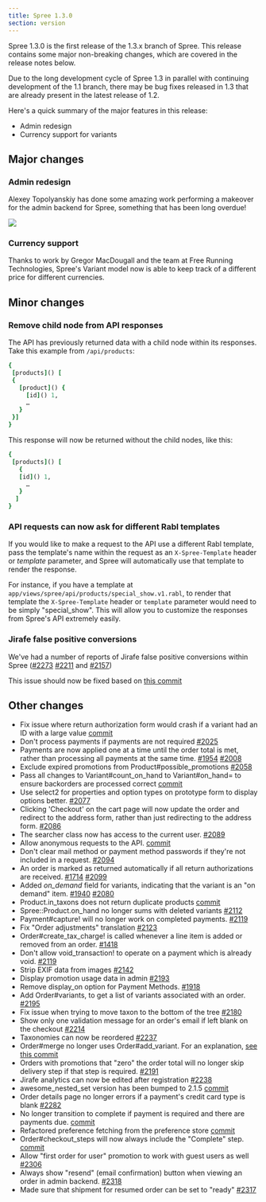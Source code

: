 ```yaml
---
title: Spree 1.3.0
section: version
---
```


Spree 1.3.0 is the first release of the 1.3.x branch of Spree. This release contains some major non-breaking changes, which are covered in the release notes below.

Due to the long development cycle of Spree 1.3 in parallel with continuing development of the 1.1 branch, there may be bug fixes released in 1.3 that are already present in the latest release of 1.2.

Here's a quick summary of the major features in this release:

-   Admin redesign
-   Currency support for variants

## Major changes

### Admin redesign

Alexey Topolyanskiy has done some amazing work performing a makeover for the  admin backend for Spree, something that has been long overdue!

![](../images/developer/new-admin-interface.png)

### Currency support

Thanks to work by Gregor MacDougall and the team at Free Running Technologies, Spree's Variant model now is able to keep track of a different price for different currencies.

## Minor changes

### Remove child node from API responses

The API has previously returned data with a child node within its responses. Take this example from `/api/products`:

```ruby
{
 [products]() [
 {
   [product]() {
     [id]() 1,
     …
   }
 }]
}
```

This response will now be returned without the child nodes, like this:

```ruby
{
 [products]() [
   {
   [id]() 1,
     …
   }
  ]
}
```

### API requests can now ask for different Rabl templates

If you would like to make a request to the API use a different Rabl template, pass the template's name within the request as an `X-Spree-Template` header or *template* parameter, and Spree will automatically use that template to render the response.

For instance, if you have a template at `app/views/spree/api/products/special_show.v1.rabl`, to render that template the `X-Spree-Template` header or `template` parameter would need to be simply "special_show". This will allow you to customize the responses from Spree's API extremely easily.

### Jirafe false positive conversions

We've had a number of reports of Jirafe false positive conversions within Spree
([#2273](https://github.com/spree/spree/issues/2273)
[#2211](https://github.com/spree/spree/issues/2211) and
[#2157](https://github.com/spree/spree/issues/2157))

This issue should now be fixed based on [this commit](https://github.com/spree/spree/commit/50bc65f78d07453fea85ae034748007946bd27bd)

## Other changes

-   Fix issue where return authorization form would crash if a variant
    had an ID
    with a large value
    [commit](https://github.com/spree/spree/commit/820a1c023d915f9d2c972c04c5641b5d823ab508)
-   Don't process payments if payments are not required [#2025](https://github.com/spree/spree/issues/2025)
-   Payments are now applied one at a time until the order total is met,
    rather
    than processing all payments at the same time.
    [#1954](https://github.com/spree/spree/issues/1954)
    [#2008](https://github.com/spree/spree/issues/2008)
-   Exclude expired promotions from Product#possible_promotions
    [#2058](https://github.com/spree/spree/issues/2058)
-   Pass all changes to Variant#count_on_hand to Variant#on_hand=
    to ensure
    backorders are processed correct
    [commit](https://github.com/spree/spree/commit/d6c1183095125a946e8f6f1078ce0ee7487687b9)
-   Use select2 for properties and option types on prototype form to
    display
    options better. [#2077](https://github.com/spree/spree/issues/2077)
-   Clicking 'Checkout' on the cart page will now update the order and
    redirect to
    the address form, rather than just redirecting to the address form.
    [#2086](https://github.com/spree/spree/issues/2086)
-   The searcher class now has access to the current user.
    [#2089](https://github.com/spree/spree/issues)
-   Allow anonymous requests to the API.
    [commit](https://github.com/spree/spree/commit/456cadf5ff858ecac75646ca6b592be384a07396)
-   Don't clear mail method or payment method passwords if they're not
    included in
    a request. [#2094](https://github.com/spree/spree/issues/2094)
-   An order is marked as returned automatically if all return
    authorizations are
    received. [#1714](https://github.com/spree/spree/issues/1714)
    [#2099](https://github.com/spree/spree/issues/2099)
-   Added *on_demand* field for variants, indicating that the variant
    is an "on
    demand" item. [#1940](https://github.com/spree/spree/issues/1940)
    [#2080](https://github.com/spree/spree/issues/2080)
-   Product.in_taxons does not return duplicate products
    [commit](https://github.com/spree/spree/commit/75fa3623b61e22fcde395b7f9900e23038361df9)
-   Spree::Product.on_hand no longer sums with deleted variants
    [#2112](https://github.com/spree/spree/issues/2112)
-   Payment#capture! will no longer work on completed payments.
    [#2119](https://github.com/spree/spree/issues/2119)
-   Fix "Order adjustments" translation
    [#2123](https://github.com/spree/spree/issues/2123)
-   Order#create_tax_charge! is called whenever a line item is added
    or removed
    from an order. [#1418](https://github.com/spree/spree/issues/1418)
-   Don't allow
    void_transaction! to operate on a payment which is already void.
    [#2119](https://github.com/spree/spree/issues/2119)
-   Strip EXIF data from images [#2142](https://github.com/spree/spree/issues/2142)
-   Display promotion usage data in admin
[#2193](https://github.com/spree/spree/issues/2193)
-   Remove display_on option for Payment Methods.
[#1918](https://github.com/spree/spree/issues/1981)
-   Add Order#variants, to get a list of variants associated with an order.
[#2195](https://github.com/spree/spree/issues/2195)
-   Fix issue when trying to move taxon to the bottom of the tree
[#2180](https://github.com/spree/spree/issues/2180)
-   Show only one validation message for an order's email if left blank on the
checkout [#2214](https://github.com/spree/spree/issues/2214)
-   Taxonomies can now be reordered
[#2237](https://github.com/spree/spree/issues/2237)
-   Order#merge no longer uses Order#add_variant. For an
explanation, [see this
commit](https://github.com/spree/spree/commit/8569ed5d98e354285ad6ccbd366444fd31e773f8)
-   Orders with promotions that "zero" the order total will no longer
    skip
    delivery step if that step is required.
    [#2191](https://github.com/spree/spree/issues/2191)
-   Jirafe analytics can now be edited after registration
    [#2238](https://github.com/spree/spree/issues)
-   awesome_nested_set version has been bumped to 2.1.5
    [commit](https://github.com/spree/spree/commit/3bdd22fedda456308f20f0817155590fab231e96)
-   Order details page no longer errors if a payment's credit card type
    is blank
    [#2282](https://github.com/spree/spree/issues/2282)
-   No longer transition to complete if payment is required and there
    are payments
    due.
    [commit](https://github.com/spree/spree/commit/8639bbcc3b1909a339b0a60da239a49b95baa760)
-   Refactored preference fetching from the preference store
    [commit](https://github.com/spree/spree/commit/bfcb5b29b3e29c3d451b14ab39e2b502ea93f6a4)
-   Order#checkout_steps will now always include the "Complete" step.
    [commit](https://github.com/spree/spree/commit/227f86ff57735e0e0637a0896006ff79fe8e0a6d)
-   Allow "first order for user" promotion to work with guest users as
    well
    [#2306](https://github.com/spree/spree/issues/2306)
-   Always show "resend" (email confirmation) button when viewing an
    order in
    admin backend. [#2318](https://github.com/spree/spree/issues/2318)
-   Made sure that shipment for resumed order can be set to "ready"
    [#2317](https://github.com/spree/spree/issues/2317)

